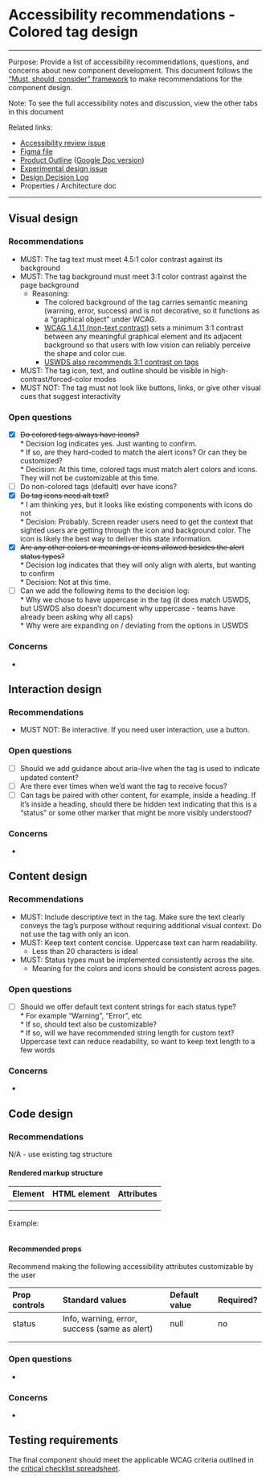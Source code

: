 # Accessibility recommendations \- Colored tag design

---

Purpose: Provide a list of accessibility recommendations, questions, and concerns about new component development. This document follows the [“Must, should, consider” framework](https://depo-platform-documentation.scrollhelp.site/collaboration-cycle/must-should-and-consider-framework-for-feedback) to make recommendations for the component design. 

Note: To see the full accessibility notes and discussion, view the other tabs in this document

Related links:

* [Accessibility review issue](https://github.com/department-of-veterans-affairs/vets-design-system-documentation/issues/4407)  
* [Figma file](https://www.figma.com/design/afurtw4iqQe6y4gXfNfkkk/branch/As3gh7VNu3IcCFQ6hg5nMu/VADS-Component-Library?t=ET3DWgqL3FEGoEsp-0)  
* [Product Outline](https://github.com/department-of-veterans-affairs/va.gov-team/blob/master/products/design-system-forms-library/products/components/va-tags-colored/product-outline.md) ([Google Doc version](https://docs.google.com/document/d/1RxR6bDxnPRPkCNvqg8Hs_qONIuqKG3R83-JH41pXVTM/edit?tab=t.0))  
* [Experimental design issue](https://github.com/department-of-veterans-affairs/vets-design-system-documentation/issues/2993#top)  
* [Design Decision Log](https://github.com/department-of-veterans-affairs/va.gov-team/blob/master/products/design-system-forms-library/products/components/va-tags-colored/design-decisions.md#ADR-002---Tag-styles)  
* Properties / Architecture doc

---

## **Visual design** 

### Recommendations

* MUST: The tag text must meet 4.5:1 color contrast against its background  
* MUST: The tag background must meet 3:1 color contrast against the page background  
  * Reasoning:  
    * The colored background of the tag carries semantic meaning (warning, error, success) and is not decorative, so it functions as a “graphical object” under WCAG.   
    * [WCAG 1.4.11 (non-text contrast)](https://www.w3.org/TR/WCAG21/#non-text-contrast) sets a minimum 3:1 contrast between any meaningful graphical element and its adjacent background so that users with low vision can reliably perceive the shape and color cue.   
    * [USWDS also recommends 3:1 contrast on tags](https://designsystem.digital.gov/components/tag/accessibility-tests/)  
* MUST: The tag icon, text, and outline should be visible in high-contrast/forced-color modes  
* MUST NOT: The tag must not look like buttons, links, or give other visual cues that suggest interactivity

### Open questions

- [x] ~~Do colored tags always have icons?~~  
      * Decision log indicates yes. Just wanting to confirm.  
      * If so, are they hard-coded to match the alert icons? Or can they be customized?  
      * Decision: At this time, colored tags must match alert colors and icons. They will not be customizable at this time.   
- [ ] Do non-colored tags (default) ever have icons?  
- [x] ~~Do tag icons need alt text?~~   
      * I am thinking yes, but it looks like existing components with icons do not  
      * Decision: Probably. Screen reader users need to get the context that sighted users are getting through the icon and background color. The icon is likely the best way to deliver this state information.   
- [x] ~~Are any other colors or meanings or icons allowed besides the alert status types?~~  
      * Decision log indicates that they will only align with alerts, but wanting to confirm  
      * Decision: Not at this time.  
- [ ] Can we add the following items to the decision log:  
      * Why we chose to have uppercase in the tag (it does match USWDS, but USWDS also doesn’t document why uppercase \- teams have already been asking why all caps)  
      * Why were are expanding on / deviating from the options in USWDS

### Concerns

* 

## **Interaction design**

### Recommendations

* MUST NOT: Be interactive. If you need user interaction, use a button. 

### Open questions

- [ ] Should we add guidance about aria-live when the tag is used to indicate updated content?  
- [ ] Are there ever times when we’d want the tag to receive focus?   
- [ ] Can tags be paired with other content, for example, inside a heading. If it’s inside a heading, should there be hidden text indicating that this is a “status” or some other marker that might be more visibly understood? 

### Concerns

* 

## **Content design**

### Recommendations

* MUST: Include descriptive text in the tag. Make sure the text clearly conveys the tag’s purpose without requiring additional visual context. Do not use the tag with only an icon.   
* MUST: Keep text content concise. Uppercase text can harm readability.  
  * Less than 20 characters is ideal  
* MUST: Status types must be implemented consistently across the site.  
  * Meaning for the colors and icons should be consistent across pages. 

### Open questions

- [ ] Should we offer default text content strings for each status type?   
      * For example “Warning”, “Error”, etc  
      * If so, should text also be customizable?  
        * If so, will we have recommended string length for custom text? Uppercase text can reduce readability, so want to keep text length to a few words

### Concerns

* 


## **Code design**

### Recommendations

N/A \- use existing tag structure

#### Rendered markup structure

| Element | HTML element | Attributes |
| :---- | :---- | :---- |
|  |  |  |
|  |  |  |
|  |  |  |

Example:

```html

```

#### Recommended props

Recommend making the following accessibility attributes customizable by the user

| Prop controls | Standard values | Default value | Required?  |
| :---- | :---- | :---- | :---- |
| status | Info, warning, error, success (same as alert) | null | no |
|  |  |  |  |
|  |  |  |  |

### Open questions

* 

### Concerns

* 

## **Testing requirements**

The final component should meet the applicable WCAG criteria outlined in the [critical checklist spreadsheet](https://docs.google.com/spreadsheets/d/1Iz2j0HLEna_2z6uaMqSwzBsKymmbRFwtVVdFOrM_KH4/edit?gid=97481116#gid=97481116).

